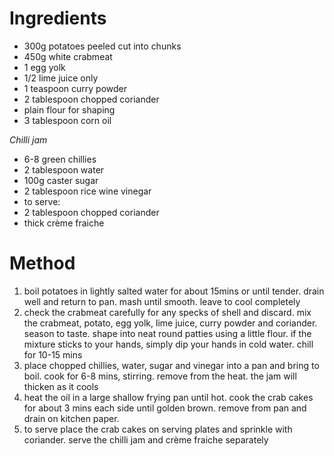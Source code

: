 # Ingredients

-   300g potatoes peeled cut into chunks
-   450g white crabmeat
-   1 egg yolk
-   1/2 lime juice only
-   1 teaspoon curry powder
-   2 tablespoon chopped coriander
-   plain flour for shaping
-   3 tablespoon corn oil

*Chilli jam*

-   6-8 green chillies
-   2 tablespoon water
-   100g caster sugar
-   2 tablespoon rice wine vinegar
-   to serve:
-   2 tablespoon chopped coriander
-   thick crème fraiche

# Method

1.  boil potatoes in lightly salted water for about 15mins or until tender. drain well and return to pan. mash until smooth. leave to cool completely
2.  check the crabmeat carefully for any specks of shell and discard. mix the crabmeat, potato, egg yolk, lime juice, curry powder and coriander. season to taste. shape into neat round patties using a little flour. if the mixture sticks to your hands, simply dip your hands in cold water. chill for 10-15 mins
3.  place chopped chillies, water, sugar and vinegar into a pan and bring to boil. cook for 6-8 mins, stirring. remove from the heat. the jam will thicken as it cools
4.  heat the oil in a large shallow frying pan until hot. cook the crab cakes for about 3 mins each side until golden brown. remove from pan and drain on kitchen paper.
5.  to serve place the crab cakes on serving plates and sprinkle with coriander. serve the chilli jam and crème fraiche separately


